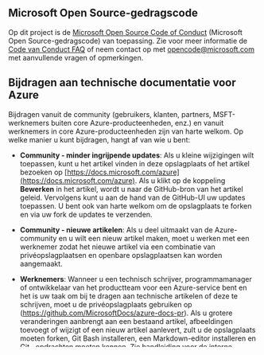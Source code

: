 ## <a name="microsoft-open-source-code-of-conduct"></a>Microsoft Open Source-gedragscode

Op dit project is de [Microsoft Open Source Code of Conduct](https://opensource.microsoft.com/codeofconduct/) (Microsoft Open Source-gedragscode) van toepassing.
Zie voor meer informatie de [Code van Conduct FAQ](https://opensource.microsoft.com/codeofconduct/faq/) of neem contact op met [ opencode@microsoft.com ](mailto:opencode@microsoft.com) met aanvullende vragen of opmerkingen.

## <a name="contribute-to-azure-technical-documentation"></a>Bijdragen aan technische documentatie voor Azure
Bijdragen vanuit de community (gebruikers, klanten, partners, MSFT-werknemers buiten core Azure-producteenheden, enz.) en vanuit werknemers in core Azure-producteenheden zijn van harte welkom. Op welke manier u kunt bijdragen, hangt af van wie u bent:

* **Community - minder ingrijpende updates**: Als u kleine wijzigingen wilt toepassen, kunt u het artikel vinden in deze opslagplaats of het artikel bezoeken op [https://docs.microsoft.com/azure](https://docs.microsoft.com/azure). Als u klikt op de koppeling **Bewerken** in het artikel, wordt u naar de GitHub-bron van het artikel geleid.  Vervolgens kunt u aan de hand van de GitHub-UI uw updates toepassen. U bent ook van harte welkom om de opslagplaats te forken en via uw fork de updates te verzenden.

* **Community - nieuwe artikelen**: Als u deel uitmaakt van de Azure-community en u wilt een nieuw artikel maken, moet u werken met een werknemer zodat het nieuwe artikel via een combinatie van privéopslagplaatsen en openbare opslagplaatsen kan worden aangemaakt.

* **Werknemers**: Wanneer u een technisch schrijver, programmamanager of ontwikkelaar van het productteam voor een Azure-service bent en het is uw taak om bij te dragen aan technische artikelen of deze te schrijven, moet u de privéopslagplaats gebruiken op (https://github.com/MicrosoftDocs/azure-docs-pr).  Als u grotere veranderingen aanbrengt aan een bestaand artikel, afbeeldingen toevoegt of wijzigt of een nieuw artikel aanlevert, zult u de opslagplaats moeten forken, Git Bash installeren, een Markdown-editor installeren en Git--opdrachten moeten kennen. Zie [handleiding voor de interne bijdragers](https://review.docs.microsoft.com/en-us/help/contribute/?branch=master) voor meer informatie.


## <a name="about-your-contributions-to-azure-content"></a>Over uw bijdragen aan Azure-content
### <a name="minor-corrections"></a>Kleine correcties
Kleine correcties of verduidelijkingen die u indient voor documentatie en codevoorbeelden in deze opslagplaats vallen onder de [docs.microsoft.com-gebruiksvoorwaarden](https://docs.microsoft.com/legal/termsofuse).

### <a name="larger-submissions"></a>Grotere wijzigingen
Als u een nieuwe of belangrijke wijziging in de documentatie of aan de code-voorbeelden en een pull-aanvraag indient, sturen we u een opmerking in GitHub waarin we u vragen een CLA (Contribution License Agreement) in te dienen als u geen medewerker van Microsoft bent. U moet het online-formulier invullen voordat we uw pull-aanvraag kunnen accepteren.

## <a name="tools-and-setup"></a>Hulpprogramma's en installatie
Community-gebruikers kunnen de GitHub UI of de repository forken om bij te dragen. Werknemers zullen de [handleiding voor de interne bijdragers](https://review.docs.microsoft.com/en-us/help/contribute/?branch=master) moeten bezoeken voor meer informatie over hoe u kunt bijdragen aan de technische documentatie.

## <a name="repository-organization"></a>Organisatie van de repository
De inhoud in de opslagplaats azure-docs volgt de documentatiestructuur op https://docs.microsoft.com/azure. Deze bibliotheek bevat twee hoofdmappen:

### <a name="articles"></a>\articles
De map *\articles* bevat de documentatieartikelen die zijn opgemaakt als Markdown-bestanden met de indeling *.md*. Artikelen zijn doorgaans gegroepeerd op Azure-service.

De *\articles* map bevat de *\media* voor mediabestanden voor de hoofdmap-artikelen. Daarbinnen staan submappen met de afbeeldingen voor elk artikel.  De servicemappen bevatten een afzonderlijke mediamap voor de artikelen in elke servicemap. De mappen met afbeeldingen voor de artikelen hebben dezelfde naam als het artikelbestand, maar zonder de bestandsextensie *.md*.

### <a name="includes"></a>\includes
U kunt herbruikbare secties met content maken die moeten worden opgenomen in een of meer artikelen. 

## <a name="how-to-use-markdown-to-format-your-topic"></a>Hoe u markdown kunt gebruiken om uw onderwerp op te maken
Alle artikelen in deze bibliotheek gebruiken GitHub-Markdown.  Hier volgt een lijst van resources.

* [Basisprincipes van markdown](https://help.github.com/articles/markdown-basics/)
* [Afdrukbare cheatsheet voor markdown](https://guides.github.com/pdfs/markdown-cheatsheet-online.pdf)


## <a name="labels"></a>Labels
In de openbare opslagplaats azure-docs worden automatisch labels toegevoegd aan pull-aanvragen om ons te helpen de workflows voor pull-aanvragen te beheren en u te laten weten wat de status is van uw pull-aanvraag:

* Met betrekking tot de CLA
  * CLA niet is vereist: de wijziging is relatief klein en vereist niet dat u zich een CLA aanmeldt.
  * CLA vereist: het bereik van de wijziging is relatief groot en vereist dat u zich een CLA aanmeldt.
  * CLA ondertekend: de inzender de CLA ondertekend, zodat de pull-aanvraag kunt nu verdergaan voor revisie.
* Wijzigen is verzonden naar de auteur: de auteur van de in behandeling zijnde pull-aanvraag is gewaarschuwd.
* gereed voor samenvoegen: gereed voor controle door ons team pull-aanvraag controleren.



